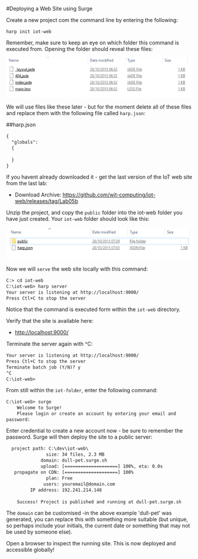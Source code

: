 #Deploying a Web Site using Surge

Create a new project com the command line by entering the following:

~~~
harp init iot-web
~~~

Remember, make sure to keep an eye on which folder this command is executed from. Opening the folder should reveal these files:

![](img/22.png)

We will use files like these later - but for the moment delete all of these files and replace them with the following file called `harp.json`:

##harp.json

~~~
{
  "globals": 
  {

  }
}
~~~

If you havent already downloaded it - get the last version of the IoT web site from the last lab:

- Download Archive: <https://github.com/wit-computing/iot-web/releases/tag/Lab05b>

Unzip the project, and copy the `public` folder into the iot-web folder you have just created. Your `iot-web` folder should look like this:

![](img/23.png)

Now we will `serve` the web site locally with this command:

~~~
C:> cd iot-web
C:\iot-web> harp server
Your server is listening at http://localhost:9000/
Press Ctl+C to stop the server
~~~

Notice that the command is executed form within the `iot-web` directory.

Verify that the site is available here:

- <http://localhost:9000/>

Terminate the server again with ^C:

~~~
Your server is listening at http://localhost:9000/
Press Ctl+C to stop the server
Terminate batch job (Y/N)? y
^C
C:\iot-web>
~~~

From still within the `iot-folder`, enter the following command:

~~~
C:\iot-web> surge
    Welcome to Surge!
    Please login or create an account by entering your email and password:
~~~

Enter credential to create a new account now - be sure to remember the password. Surge will then deploy the site to a public server:

~~~
  project path: C:\dev\iot-web\
               size: 34 files, 2.3 MB
             domain: dull-pet.surge.sh
             upload: [====================] 100%, eta: 0.0s
   propagate on CDN: [====================] 100%
               plan: Free
              users: youremail@domain.com
         IP address: 192.241.214.148

    Success! Project is published and running at dull-pet.surge.sh
~~~

The `domain` can be customised -in the above example 'dull-pet' was generated, you can replace this with something more suitable (but unique, so perhaps include your initials, the current date or something that may not be used by someone else).

Open a browser to inspect the running site. This is now deployed and accessible globally!
